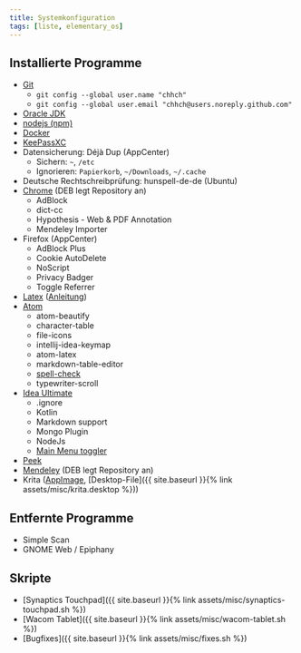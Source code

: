 ```yaml
---
title: Systemkonfiguration
tags: [liste, elementary_os]
---
```


## Installierte Programme

-   [Git](https://git-scm.com/download/linux)
    -   `git config --global user.name "chhch"`
    -   `git config --global user.email "chhch@users.noreply.github.com"`
-   [Oracle JDK](https://launchpad.net/~webupd8team/+archive/ubuntu/java)
-   [nodejs (npm)](https://docs.npmjs.com/downloading-and-installing-node-js-and-npm#using-a-node-version-manager-to-install-nodejs-and-npm)
-   [Docker](https://docs.docker.com/engine/installation/linux/docker-ce/ubuntu/)
-   [KeePassXC](https://launchpad.net/~phoerious/+archive/ubuntu/keepassxc)
-   Datensicherung: Déjà Dup (AppCenter)
    -   Sichern: `~`, `/etc`
    -   Ignorieren: `Papierkorb`, `~/Downloads`, `~/.cache`
-   Deutsche Rechtschreibprüfung: hunspell-de-de (Ubuntu)
-   [Chrome](https://www.google.com/intl/de/chrome/browser/desktop/index.html) (DEB legt Repository an)
    -   AdBlock
    -   dict-cc
    -   Hypothesis - Web & PDF Annotation
    -   Mendeley Importer
-   Firefox (AppCenter)
    -   AdBlock Plus
    -   Cookie AutoDelete
    -   NoScript
    -   Privacy Badger
    -   Toggle Referrer
-   [Latex](https://launchpad.net/~jonathonf/+archive/ubuntu/texlive) ([Anleitung](https://wiki.ubuntuusers.de/TeX_Live/))
-   [Atom](https://launchpad.net/~webupd8team/+archive/ubuntu/atom?field.series_filter=xenial)
    -   atom-beautify
    -   character-table
    -   file-icons
    -   intellij-idea-keymap
    -   atom-latex
    -   markdown-table-editor
    -   [spell-check](https://github.com/atom/spell-check/issues/161#issuecomment-336653098)
    -   typewriter-scroll
-   [Idea Ultimate](https://launchpad.net/~jonas-groeger/+archive/ubuntu/jetbrains)
    -   .ignore
    -   Kotlin
    -   Markdown support
    -   Mongo Plugin
    -   NodeJs
    -   [Main Menu toggler](https://plugins.jetbrains.com/plugin/7297-main-menu-toggler)
-   [Peek](https://code.launchpad.net/~peek-developers/+archive/ubuntu/stable)
-   [Mendeley](https://www.mendeley.com/guides/download-mendeley-desktop/ubuntu/instructions) (DEB legt Repository an)
-   Krita ([AppImage](https://launchpad.net/~kritalime/+archive/ubuntu/ppa), [Desktop-File]({{ site.baseurl }}{% link assets/misc/krita.desktop %}))

## Entfernte Programme

-   Simple Scan
-   GNOME Web / Epiphany

## Skripte

-  [Synaptics Touchpad]({{ site.baseurl }}{% link assets/misc/synaptics-touchpad.sh %})
-  [Wacom Tablet]({{ site.baseurl }}{% link assets/misc/wacom-tablet.sh %})
-  [Bugfixes]({{ site.baseurl }}{% link assets/misc/fixes.sh %})
